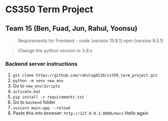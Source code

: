 # CS350 Term Project

## Team 15 (Ben, Fuad, Jun, Rahul, Yoonsu)

> Requirements for Frontend - node (version 19.8.1) npm (version 9.5.1)

> Change the python version to 3.9.x

### Backend server instructions

1. `git clone https://github.com/rahulag0110/cs350_term_project.git`
2. `python -m venv new_env`
3. Go to `new_env\Scripts`
4. `activate.bat`
5. `pip install -r requirements.txt`
6. Go to `backend` folder
7. `uvicorn main:app --reload`
8. Paste this into browser: `http://127.0.0.1:8000/docs`
Hello again